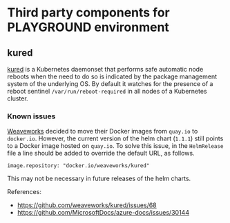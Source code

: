# Third party components for PLAYGROUND environment

## kured

[kured](https://github.com/weaveworks/kured) is a Kubernetes daemonset that performs safe automatic node reboots when the need to do so is indicated by the package management system of the underlying OS. By default it watches for the presence of a reboot sentinel `/var/run/reboot-required` in all nodes of a Kubernetes cluster.

### Known issues

[Weaveworks](https://www.weave.works/) decided to move their Docker images from `quay.io` to `docker.io`.
However, the current version of the helm chart (`1.1.1`) still points to a Docker image hosted on `quay.io`. To solve this issue, in the `HelmRelease` file a line should be added to override the default URL, as follows.

```
image.repository: "docker.io/weaveworks/kured"
```

This may not be necessary in future releases of the helm charts.

References:
- https://github.com/weaveworks/kured/issues/68
- https://github.com/MicrosoftDocs/azure-docs/issues/30144